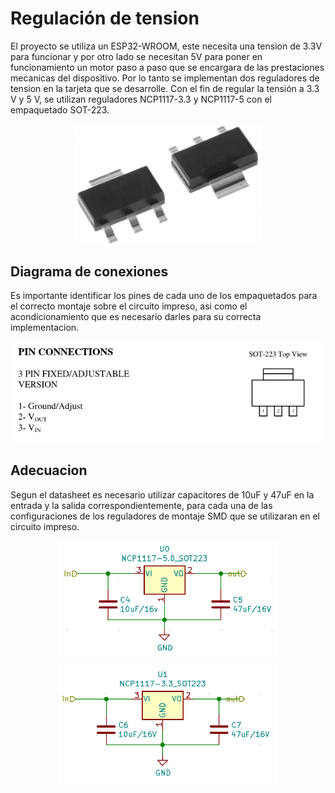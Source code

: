 
# Regulación de tension

El proyecto se utiliza un ESP32-WROOM, este necesita una tension de 3.3V para funcionar y por otro lado se necesitan 5V para poner en funcionamiento un motor paso a paso que se encargara de las prestaciones mecanicas del dispositivo. Por lo tanto se implementan dos reguladores de tension en la tarjeta que se desarrolle.
Con el fin de regular la tensión a 3.3 V y 5 V, se utilizan reguladores NCP1117-3.3 y NCP1117-5 con el empaquetado SOT-223.
<p align="center">
  <img src="/Imagenes/ncp1117.jpg" align="center" width = 300>
</p>

## Diagrama de conexiones
Es importante identificar los pines de cada uno de los empaquetados para el correcto montaje sobre el circuito impreso, asi como el acondicionamiento que es necesario darles para su correcta implementacion.

<p align="center">
  <img src="ncp1117.png" align="center" width = 500>
</p>

## Adecuacion
Segun el datasheet es necesario utilizar capacitores de 10uF y 47uF en la entrada y la salida correspondientemente, para cada una de las configuraciones de los reguladores de montaje SMD que se utilizaran en el circuito impreso. 

<p align="center">
  <img src="ncp5.png" align="center" width = 350>
</p>
<p align="center">
  <img src="ncp3.png" align="center" width = 350>
</p>




